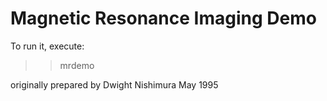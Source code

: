 # Magnetic Resonance Imaging Demo

To run it, execute:

>> mrdemo

originally prepared by Dwight Nishimura May 1995
